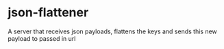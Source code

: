 # json-flattener
A server that receives json payloads, flattens the keys and sends this new payload to passed in url
